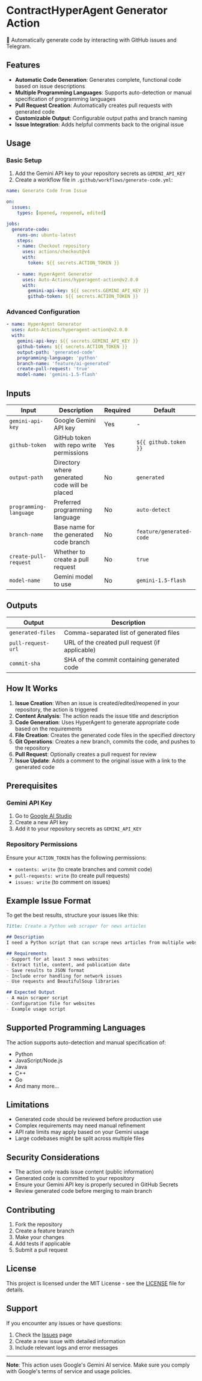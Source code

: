 # ContractHyperAgent Generator Action

🤖 Automatically generate code by interacting with GitHub issues and Telegram.

## Features

- **Automatic Code Generation**: Generates complete, functional code based on issue descriptions
- **Multiple Programming Languages**: Supports auto-detection or manual specification of programming languages
- **Pull Request Creation**: Automatically creates pull requests with generated code
- **Customizable Output**: Configurable output paths and branch naming
- **Issue Integration**: Adds helpful comments back to the original issue

## Usage

### Basic Setup

1. Add the Gemini API key to your repository secrets as `GEMINI_API_KEY`
2. Create a workflow file in `.github/workflows/generate-code.yml`:

```yaml
name: Generate Code from Issue

on:
  issues:
    types: [opened, reopened, edited]

jobs:
  generate-code:
    runs-on: ubuntu-latest
    steps:
    - name: Checkout repository
      uses: actions/checkout@v4
      with:
        token: ${{ secrets.ACTION_TOKEN }}
        
    - name: HyperAgent Generator
      uses: Auto-Actions/hyperagent-action@v2.0.0
      with:
        gemini-api-key: ${{ secrets.GEMINI_API_KEY }}
        github-token: ${{ secrets.ACTION_TOKEN }}
```

### Advanced Configuration

```yaml
- name: HyperAgent Generator
  uses: Auto-Actions/hyperagent-action@v2.0.0
  with:
    gemini-api-key: ${{ secrets.GEMINI_API_KEY }}
    github-token: ${{ secrets.ACTION_TOKEN }}
    output-path: 'generated-code'
    programming-language: 'python'
    branch-name: 'feature/ai-generated'
    create-pull-request: 'true'
    model-name: 'gemini-1.5-flash'
```

## Inputs

| Input | Description | Required | Default |
|-------|-------------|----------|---------|
| `gemini-api-key` | Google Gemini API key | Yes | - |
| `github-token` | GitHub token with repo write permissions | Yes | `${{ github.token }}` |
| `output-path` | Directory where generated code will be placed | No | `generated` |
| `programming-language` | Preferred programming language | No | `auto-detect` |
| `branch-name` | Base name for the generated code branch | No | `feature/generated-code` |
| `create-pull-request` | Whether to create a pull request | No | `true` |
| `model-name` | Gemini model to use | No | `gemini-1.5-flash` |

## Outputs

| Output | Description |
|--------|-------------|
| `generated-files` | Comma-separated list of generated files |
| `pull-request-url` | URL of the created pull request (if applicable) |
| `commit-sha` | SHA of the commit containing generated code |

## How It Works

1. **Issue Creation**: When an issue is created/edited/reopened in your repository, the action is triggered
2. **Content Analysis**: The action reads the issue title and description
3. **Code Generation**: Uses HyperAgent to generate appropriate code based on the requirements
4. **File Creation**: Creates the generated code files in the specified directory
5. **Git Operations**: Creates a new branch, commits the code, and pushes to the repository
6. **Pull Request**: Optionally creates a pull request for review
7. **Issue Update**: Adds a comment to the original issue with a link to the generated code

## Prerequisites

### Gemini API Key

1. Go to [Google AI Studio](https://makersuite.google.com/app/apikey)
2. Create a new API key
3. Add it to your repository secrets as `GEMINI_API_KEY`

### Repository Permissions

Ensure your `ACTION_TOKEN` has the following permissions:
- `contents: write` (to create branches and commit code)
- `pull-requests: write` (to create pull requests)
- `issues: write` (to comment on issues)

## Example Issue Format

To get the best results, structure your issues like this:

```markdown
Title: Create a Python web scraper for news articles

## Description
I need a Python script that can scrape news articles from multiple websites.

## Requirements
- Support for at least 3 news websites
- Extract title, content, and publication date
- Save results to JSON format
- Include error handling for network issues
- Use requests and BeautifulSoup libraries

## Expected Output
- A main scraper script
- Configuration file for websites
- Example usage script
```

## Supported Programming Languages

The action supports auto-detection and manual specification of:
- Python
- JavaScript/Node.js
- Java
- C++
- Go
- And many more...

## Limitations

- Generated code should be reviewed before production use
- Complex requirements may need manual refinement
- API rate limits may apply based on your Gemini usage
- Large codebases might be split across multiple files

## Security Considerations

- The action only reads issue content (public information)
- Generated code is committed to your repository
- Ensure your Gemini API key is properly secured in GitHub Secrets
- Review generated code before merging to main branch

## Contributing

1. Fork the repository
2. Create a feature branch
3. Make your changes
4. Add tests if applicable
5. Submit a pull request

## License

This project is licensed under the MIT License - see the [LICENSE](LICENSE) file for details.

## Support

If you encounter any issues or have questions:
1. Check the [Issues](../../issues) page
2. Create a new issue with detailed information
3. Include relevant logs and error messages

---

**Note**: This action uses Google's Gemini AI service. Make sure you comply with Google's terms of service and usage policies.